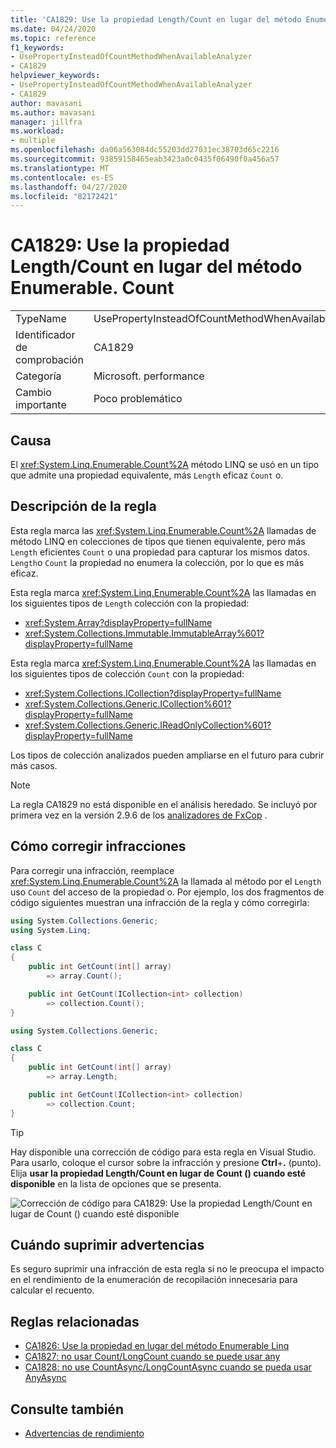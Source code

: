 ```yaml
---
title: 'CA1829: Use la propiedad Length/Count en lugar del método Enumerable. Count'
ms.date: 04/24/2020
ms.topic: reference
f1_keywords:
- UsePropertyInsteadOfCountMethodWhenAvailableAnalyzer
- CA1829
helpviewer_keywords:
- UsePropertyInsteadOfCountMethodWhenAvailableAnalyzer
- CA1829
author: mavasani
ms.author: mavasani
manager: jillfra
ms.workload:
- multiple
ms.openlocfilehash: da06a563084dc55203dd27031ec38703d65c2216
ms.sourcegitcommit: 93859158465eab3423a0c0435f06490f0a456a57
ms.translationtype: MT
ms.contentlocale: es-ES
ms.lasthandoff: 04/27/2020
ms.locfileid: "82172421"
---
```

# <a name="ca1829-use-lengthcount-property-instead-of-enumerablecount-method"></a>CA1829: Use la propiedad Length/Count en lugar del método Enumerable. Count

|||
|-|-|
|TypeName|UsePropertyInsteadOfCountMethodWhenAvailableAnalyzer|
|Identificador de comprobación|CA1829|
|Categoría|Microsoft. performance|
|Cambio importante|Poco problemático|

## <a name="cause"></a>Causa

El <xref:System.Linq.Enumerable.Count%2A> método LINQ se usó en un tipo que admite una propiedad equivalente, más `Length` eficaz `Count` o.

## <a name="rule-description"></a>Descripción de la regla

Esta regla marca las <xref:System.Linq.Enumerable.Count%2A> llamadas de método LINQ en colecciones de tipos que tienen equivalente, pero más `Length` eficientes `Count` o una propiedad para capturar los mismos datos. `Length`o `Count` la propiedad no enumera la colección, por lo que es más eficaz.

Esta regla marca <xref:System.Linq.Enumerable.Count%2A> las llamadas en los siguientes tipos de `Length` colección con la propiedad:

- <xref:System.Array?displayProperty=fullName>
- <xref:System.Collections.Immutable.ImmutableArray%601?displayProperty=fullName>

Esta regla marca <xref:System.Linq.Enumerable.Count%2A> las llamadas en los siguientes tipos de colección `Count` con la propiedad:

- <xref:System.Collections.ICollection?displayProperty=fullName>
- <xref:System.Collections.Generic.ICollection%601?displayProperty=fullName>
- <xref:System.Collections.Generic.IReadOnlyCollection%601?displayProperty=fullName>

Los tipos de colección analizados pueden ampliarse en el futuro para cubrir más casos.

> [!NOTE]
> La regla CA1829 no está disponible en el análisis heredado. Se incluyó por primera vez en la versión 2.9.6 de los [analizadores de FxCop](https://www.nuget.org/packages/Microsoft.CodeAnalysis.FxCopAnalyzers) .

## <a name="how-to-fix-violations"></a>Cómo corregir infracciones

Para corregir una infracción, reemplace <xref:System.Linq.Enumerable.Count%2A> la llamada al método por el `Length` uso `Count` del acceso de la propiedad o. Por ejemplo, los dos fragmentos de código siguientes muestran una infracción de la regla y cómo corregirla:

```csharp
using System.Collections.Generic;
using System.Linq;

class C
{
    public int GetCount(int[] array)
        => array.Count();

    public int GetCount(ICollection<int> collection)
        => collection.Count();
}
```


```csharp
using System.Collections.Generic;

class C
{
    public int GetCount(int[] array)
        => array.Length;

    public int GetCount(ICollection<int> collection)
        => collection.Count;
}
```

> [!TIP]
> Hay disponible una corrección de código para esta regla en Visual Studio. Para usarlo, coloque el cursor sobre la infracción y presione **Ctrl**+**.** (punto). Elija **usar la propiedad Length/Count en lugar de Count () cuando esté disponible** en la lista de opciones que se presenta.
>
> ![Corrección de código para CA1829: Use la propiedad Length/Count en lugar de Count () cuando esté disponible](media/ca1829-codefix.png)

## <a name="when-to-suppress-warnings"></a>Cuándo suprimir advertencias

Es seguro suprimir una infracción de esta regla si no le preocupa el impacto en el rendimiento de la enumeración de recopilación innecesaria para calcular el recuento.

## <a name="related-rules"></a>Reglas relacionadas

- [CA1826: Use la propiedad en lugar del método Enumerable Linq](ca1826.md)
- [CA1827: no usar Count/LongCount cuando se puede usar any](ca1827.md)
- [CA1828: no use CountAsync/LongCountAsync cuando se pueda usar AnyAsync](ca1828.md)

## <a name="see-also"></a>Consulte también

- [Advertencias de rendimiento](../code-quality/performance-warnings.md)
